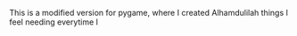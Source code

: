 

This is a modified version for pygame, where I created Alhamdulilah things I feel needing everytime I 